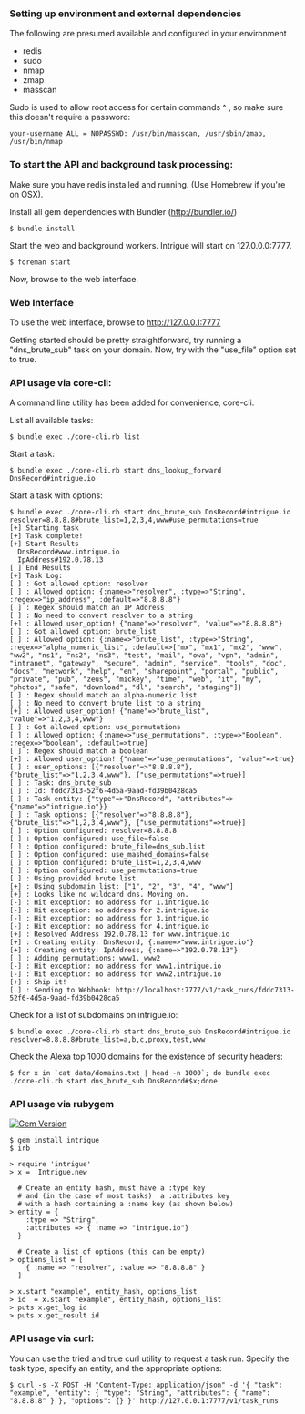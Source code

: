 ### Setting up environment and external dependencies

The following are presumed available and configured in your environment
 - redis
 - sudo
 - nmap
 - zmap
 - masscan

Sudo is used to allow root access for certain commands ^ , so make sure this doesn't require a password:
```
your-username ALL = NOPASSWD: /usr/bin/masscan, /usr/sbin/zmap, /usr/bin/nmap
```

### To start the API and background task processing:

Make sure you have redis installed and running. (Use Homebrew if you're on OSX).

Install all gem dependencies with Bundler (http://bundler.io/)
```
$ bundle install
```

Start the web and background workers. Intrigue will start on 127.0.0.0:7777.
```
$ foreman start
```

Now, browse to the web interface.

### Web Interface

To use the web interface, browse to http://127.0.0.1:7777

Getting started should be pretty straightforward, try running a "dns_brute_sub" task on your domain. Now, try with the "use_file" option set to true.

### API usage via core-cli:

A command line utility has been added for convenience, core-cli.

List all available tasks:
```
$ bundle exec ./core-cli.rb list
```

Start a task:
```
$ bundle exec ./core-cli.rb start dns_lookup_forward DnsRecord#intrigue.io
```

Start a task with options:
```
$ bundle exec ./core-cli.rb start dns_brute_sub DnsRecord#intrigue.io resolver=8.8.8.8#brute_list=1,2,3,4,www#use_permutations=true
[+] Starting task
[+] Task complete!
[+] Start Results
  DnsRecord#www.intrigue.io
  IpAddress#192.0.78.13
[ ] End Results
[+] Task Log:
[ ] : Got allowed option: resolver
[ ] : Allowed option: {:name=>"resolver", :type=>"String", :regex=>"ip_address", :default=>"8.8.8.8"}
[ ] : Regex should match an IP Address
[ ] : No need to convert resolver to a string
[+] : Allowed user_option! {"name"=>"resolver", "value"=>"8.8.8.8"}
[ ] : Got allowed option: brute_list
[ ] : Allowed option: {:name=>"brute_list", :type=>"String", :regex=>"alpha_numeric_list", :default=>["mx", "mx1", "mx2", "www", "ww2", "ns1", "ns2", "ns3", "test", "mail", "owa", "vpn", "admin", "intranet", "gateway", "secure", "admin", "service", "tools", "doc", "docs", "network", "help", "en", "sharepoint", "portal", "public", "private", "pub", "zeus", "mickey", "time", "web", "it", "my", "photos", "safe", "download", "dl", "search", "staging"]}
[ ] : Regex should match an alpha-numeric list
[ ] : No need to convert brute_list to a string
[+] : Allowed user_option! {"name"=>"brute_list", "value"=>"1,2,3,4,www"}
[ ] : Got allowed option: use_permutations
[ ] : Allowed option: {:name=>"use_permutations", :type=>"Boolean", :regex=>"boolean", :default=>true}
[ ] : Regex should match a boolean
[+] : Allowed user_option! {"name"=>"use_permutations", "value"=>true}
[ ] : user_options: [{"resolver"=>"8.8.8.8"}, {"brute_list"=>"1,2,3,4,www"}, {"use_permutations"=>true}]
[ ] : Task: dns_brute_sub
[ ] : Id: fddc7313-52f6-4d5a-9aad-fd39b0428ca5
[ ] : Task entity: {"type"=>"DnsRecord", "attributes"=>{"name"=>"intrigue.io"}}
[ ] : Task options: [{"resolver"=>"8.8.8.8"}, {"brute_list"=>"1,2,3,4,www"}, {"use_permutations"=>true}]
[ ] : Option configured: resolver=8.8.8.8
[ ] : Option configured: use_file=false
[ ] : Option configured: brute_file=dns_sub.list
[ ] : Option configured: use_mashed_domains=false
[ ] : Option configured: brute_list=1,2,3,4,www
[ ] : Option configured: use_permutations=true
[ ] : Using provided brute list
[+] : Using subdomain list: ["1", "2", "3", "4", "www"]
[+] : Looks like no wildcard dns. Moving on.
[-] : Hit exception: no address for 1.intrigue.io
[-] : Hit exception: no address for 2.intrigue.io
[-] : Hit exception: no address for 3.intrigue.io
[-] : Hit exception: no address for 4.intrigue.io
[+] : Resolved Address 192.0.78.13 for www.intrigue.io
[+] : Creating entity: DnsRecord, {:name=>"www.intrigue.io"}
[+] : Creating entity: IpAddress, {:name=>"192.0.78.13"}
[ ] : Adding permutations: www1, www2
[-] : Hit exception: no address for www1.intrigue.io
[-] : Hit exception: no address for www2.intrigue.io
[+] : Ship it!
[ ] : Sending to Webhook: http://localhost:7777/v1/task_runs/fddc7313-52f6-4d5a-9aad-fd39b0428ca5
```

Check for a list of subdomains on intrigue.io:
```
$ bundle exec ./core-cli.rb start dns_brute_sub DnsRecord#intrigue.io resolver=8.8.8.8#brute_list=a,b,c,proxy,test,www
```

Check the Alexa top 1000 domains for the existence of security headers:
```
$ for x in `cat data/domains.txt | head -n 1000`; do bundle exec ./core-cli.rb start dns_brute_sub DnsRecord#$x;done
```

### API usage via rubygem
[![Gem Version](https://badge.fury.io/rb/intrigue.svg)](http://badge.fury.io/rb/intrigue)

```
$ gem install intrigue
$ irb

> require 'intrigue'
> x =  Intrigue.new

  # Create an entity hash, must have a :type key
  # and (in the case of most tasks)  a :attributes key
  # with a hash containing a :name key (as shown below)
> entity = {
    :type => "String",
    :attributes => { :name => "intrigue.io"}
  }

  # Create a list of options (this can be empty)
> options_list = [
    { :name => "resolver", :value => "8.8.8.8" }
  ]

> x.start "example", entity_hash, options_list
> id  = x.start "example", entity_hash, options_list
> puts x.get_log id
> puts x.get_result id
```

### API usage via curl:

You can use the tried and true curl utility to request a task run. Specify the task type, specify an entity, and the appropriate options:

```
$ curl -s -X POST -H "Content-Type: application/json" -d '{ "task": "example", "entity": { "type": "String", "attributes": { "name": "8.8.8.8" } }, "options": {} }' http://127.0.0.1:7777/v1/task_runs
```
